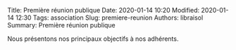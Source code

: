Title: Première réunion publique
Date: 2020-01-14 10:20
Modified: 2020-01-14 12:30
Tags: association
Slug: premiere-reunion
Authors: libraisol
Summary: Première réunion publique

Nous présentons nos principaux objectifs à nos adhérents.
